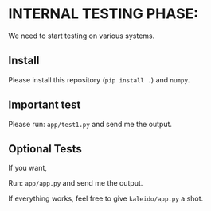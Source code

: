 # INTERNAL TESTING PHASE:

We need to start testing on various systems.

## Install

Please install this repository (`pip install .`) and `numpy`.

## Important test

Please run: `app/test1.py` and send me the output.

## Optional Tests

If you want,

Run: `app/app.py` and send me the output.

If everything works, feel free to give `kaleido/app.py` a shot.

